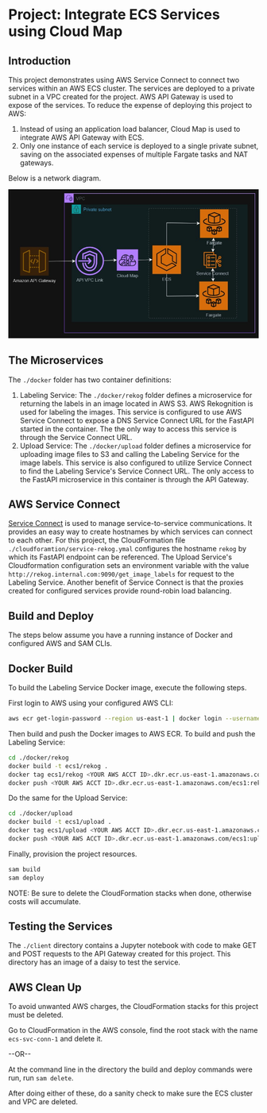 # Project: Integrate ECS Services using Cloud Map

## Introduction

This project demonstrates using AWS Service Connect to connect two services within an AWS ECS cluster. The services are deployed to a private subnet in a VPC created for the project. AWS API Gateway is used to expose of the services. To reduce the expense of deploying this project to AWS:

1. Instead of using an application load balancer, Cloud Map is used to integrate AWS API Gateway with ECS. 
1. Only one instance of each service is deployed to a single private subnet, saving on the associated expenses of multiple Fargate tasks and NAT gateways.

Below is a network diagram.

<p align="center">
  <img src="./assets/img/nw_map.jpg" />
</p>

## The Microservices

The `./docker` folder has two container definitions:

1. Labeling Service: The `./docker/rekog` folder defines a microservice for returning the labels in an image located in AWS S3. AWS Rekognition is used for labeling the images. This service is configured to use AWS Service Connect to expose a DNS Service Connect URL for the FastAPI started in the container. The the only way to access this service is through the Service Connect URL.
1. Upload Service: The `./docker/upload` folder defines a microservice for uploading image files to S3 and calling the Labeling Service for the image labels. This service is also configured to utilize Service Connect to find the Labeling Service's Service Connect URL. The only access to the FastAPI microservice in this container is through the API Gateway.

## AWS Service Connect

[Service Connect](https://docs.aws.amazon.com/AmazonECS/latest/developerguide/service-connect.html) is used to manage service-to-service communications. It provides an easy way to create hostnames by which services can connect to each other. For this project, the CloudFormation file `./cloudforamtion/service-rekog.ymal` configures the hostname `rekog` by which its FastAPI endpoint can be referenced. The Upload Service's Cloudformation configuration sets an environment variable with the value `http://rekog.internal.com:9090/get_image_labels` for request to the Labeling Service. Another benefit of Service Connect is that the proxies created for configured services provide round-robin load balancing.  

## Build and Deploy

The steps below assume you have a running instance of Docker and configured AWS and SAM CLIs. 

## Docker Build

To build the Labeling Service Docker image, execute the following steps.

First login to AWS using your configured AWS CLI:

```bash
aws ecr get-login-password --region us-east-1 | docker login --username AWS --password-stdin <YOUR ACCT ID>.dkr.ecr.us-east-1.amazonaws.com
```

Then build and push the Docker images to AWS ECR. To build and push the Labeling Service:

```bash
cd ./docker/rekog
docker build -t ecs1/rekog .
docker tag ecs1/rekog <YOUR AWS ACCT ID>.dkr.ecr.us-east-1.amazonaws.com/ecs1:rekog
docker push <YOUR AWS ACCT ID>.dkr.ecr.us-east-1.amazonaws.com/ecs1:rekog
```
Do the same for the Upload Service:

```bash
cd ./docker/upload
docker build -t ecs1/upload .
docker tag ecs1/upload <YOUR AWS ACCT ID>.dkr.ecr.us-east-1.amazonaws.com/ecs1:upload
docker push <YOUR AWS ACCT ID>.dkr.ecr.us-east-1.amazonaws.com/ecs1:upload
```

Finally, provision the project resources. 

```bash
sam build
sam deploy
```

NOTE: Be sure to delete the CloudFormation stacks when done, otherwise costs will accumulate. 

## Testing the Services

The `./client` directory contains a Jupyter notebook with code to make GET and POST requests to the API Gateway created for this project. This directory has an image of a daisy to test the service.

## AWS Clean Up

To avoid unwanted AWS charges, the CloudFormation stacks for this project must be deleted.

Go to CloudFormation in the AWS console, find the root stack with the name `ecs-svc-conn-1` and delete it.

--OR--

At the command line in the directory the build and deploy commands were run, run `sam delete`.

After doing either of these, do a sanity check to make sure the ECS cluster and VPC are deleted.



